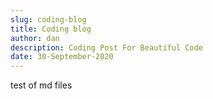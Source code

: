```yaml
---
slug: coding-blog
title: Coding blog
author: dan
description: Coding Post For Beautiful Code
date: 30-September-2020
---
```


test of md files
